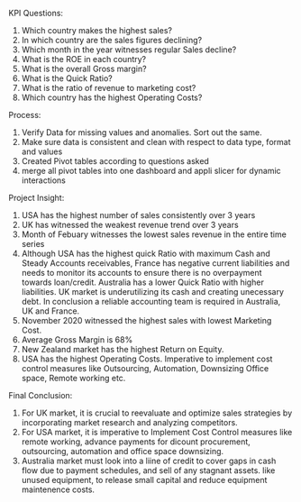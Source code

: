 KPI Questions:
1) Which country makes the highest sales?
2) In which country are the sales figures declining?
3) Which month in the year witnesses regular Sales decline?
4) What is the ROE in each country?
5) What is the overall Gross margin?
6) What is the Quick Ratio?
7) What is the ratio of revenue to marketing cost?
8) Which country has the highest Operating Costs?

Process:
1) Verify Data for missing values and anomalies. Sort out the same.
2) Make sure data is consistent and clean with respect to data type, format and values
3) Created Pivot tables according to questions asked
4) merge all pivot tables into one dashboard and appli slicer for dynamic interactions

Project Insight:
1) USA has the highest number of sales consistently over 3 years
2) UK has witnessed the weakest revenue trend over 3 years
3) Month of Febuary witnesses the lowest sales revenue in the entire time series
4) Although USA has the highest quick Ratio with maximum Cash and Steady Accounts receivables, France has negative current liabilities and needs to monitor its accounts to ensure there is no overpayment towards  loan/credit. Australia has a lower Quick Ratio with higher liabilities. UK market is underutilizing its cash and creating unecessary debt. In conclusion a reliable accounting team is required in Australia, UK and France. 
5) November 2020 witnessed the highest sales with lowest Marketing Cost.
6) Average Gross Margin is 68%
7) New Zealand market has the highest Return on Equity.
8) USA has the highest Operating Costs. Imperative to implement cost control measures like Outsourcing, Automation, Downsizing Office space, Remote working etc.

Final Conclusion:

 1) For UK market, it is crucial to reevaluate and optimize sales strategies by incorporating market research and analyzing competitors.
 2)  For USA market, it is imperative to Implement Cost Control measures like remote working, advance payments for dicount procurement, outsourcing, automation and office space downsizing.
 3)  Australia market must look into a liine of credit to cover gaps in cash flow due to payment schedules, and sell of any stagnant assets. like unused equipment, to release small capital and reduce equipment maintenence costs.
 
    
